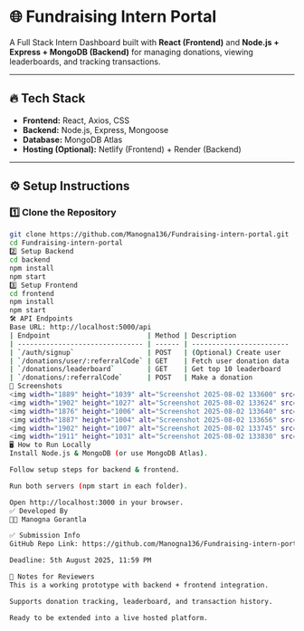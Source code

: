 # 🌐 Fundraising Intern Portal  

A Full Stack Intern Dashboard built with **React (Frontend)** and **Node.js + Express + MongoDB (Backend)** for managing donations, viewing leaderboards, and tracking transactions.

---

## 🔥 Tech Stack  
- **Frontend:** React, Axios, CSS  
- **Backend:** Node.js, Express, Mongoose  
- **Database:** MongoDB Atlas  
- **Hosting (Optional):** Netlify (Frontend) + Render (Backend)  

---

## ⚙️ Setup Instructions  

### **1️⃣ Clone the Repository**  
```bash
git clone https://github.com/Manogna136/Fundraising-intern-portal.git
cd Fundraising-intern-portal
2️⃣ Setup Backend
cd backend
npm install
npm start
3️⃣ Setup Frontend
cd frontend
npm install
npm start
🛠 API Endpoints
Base URL: http://localhost:5000/api
| Endpoint                        | Method | Description              |
| ------------------------------- | ------ | ------------------------ |
| `/auth/signup`                  | POST   | (Optional) Create user   |
| `/donations/user/:referralCode` | GET    | Fetch user donation data |
| `/donations/leaderboard`        | GET    | Get top 10 leaderboard   |
| `/donations/:referralCode`      | POST   | Make a donation          |
📸 Screenshots
<img width="1889" height="1039" alt="Screenshot 2025-08-02 133600" src="https://github.com/user-attachments/assets/27580866-594d-4d8f-b127-69f86d27565c" />
<img width="1902" height="1027" alt="Screenshot 2025-08-02 133624" src="https://github.com/user-attachments/assets/8d3d8d4f-1a77-4e77-af11-12399fb6d56f" />
<img width="1876" height="1006" alt="Screenshot 2025-08-02 133640" src="https://github.com/user-attachments/assets/a4e500ee-5ad5-41ca-b77f-aca58056b5ae" />
<img width="1887" height="1004" alt="Screenshot 2025-08-02 133656" src="https://github.com/user-attachments/assets/344897d1-1c19-44e2-b639-88808acf9915" />
<img width="1902" height="1007" alt="Screenshot 2025-08-02 133745" src="https://github.com/user-attachments/assets/4dd5c628-4eb9-4ff8-857b-9d891c5e1ed3" />
<img width="1911" height="1031" alt="Screenshot 2025-08-02 133830" src="https://github.com/user-attachments/assets/700f9540-fa3b-499c-988d-9bb1c2d51dd4" />
🖥️ How to Run Locally
Install Node.js & MongoDB (or use MongoDB Atlas).

Follow setup steps for backend & frontend.

Run both servers (npm start in each folder).

Open http://localhost:3000 in your browser.
✅ Developed By
👩‍💻 Manogna Gorantla

✅ Submission Info
GitHub Repo Link: https://github.com/Manogna136/Fundraising-intern-portal

Deadline: 5th August 2025, 11:59 PM

📝 Notes for Reviewers
This is a working prototype with backend + frontend integration.

Supports donation tracking, leaderboard, and transaction history.

Ready to be extended into a live hosted platform.


